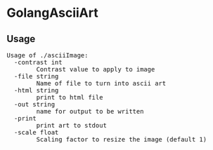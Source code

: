 # GolangAsciiArt
## Usage

<pre>Usage of ./asciiImage:
  -contrast int
    	Contrast value to apply to image
  -file string
    	Name of file to turn into ascii art
  -html string
    	print to html file
  -out string
    	name for output to be written
  -print
    	print art to stdout
  -scale float
    	Scaling factor to resize the image (default 1)
</pre>